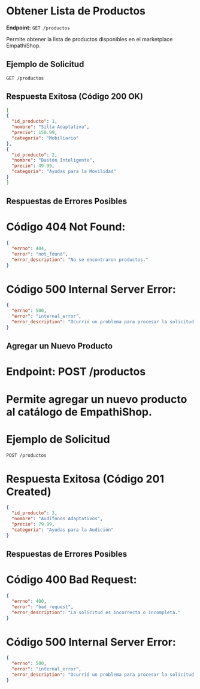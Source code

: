 # Obtener Lista de Productos

**Endpoint:** `GET /productos`

Permite obtener la lista de productos disponibles en el marketplace EmpathiShop.

## Ejemplo de Solicitud

```http
GET /productos
```
## Respuesta Exitosa (Código 200 OK)
  ```json
[
  {
    "id_producto": 1,
    "nombre": "Silla Adaptativa",
    "precio": 150.99,
    "categoria": "Mobiliario"
  },
  {
    "id_producto": 2,
    "nombre": "Bastón Inteligente",
    "precio": 49.99,
    "categoria": "Ayudas para la Movilidad"
  }
]
```
## Respuestas de Errores Posibles
# Código 404 Not Found:
```json
{
  "errno": 404,
  "error": "not_found",
  "error_description": "No se encontraron productos."
}
```
# Código 500 Internal Server Error:
```json
{
  "errno": 500,
  "error": "internal_error",
  "error_description": "Ocurrió un problema para procesar la solicitud."
}
```
## Agregar un Nuevo Producto
# Endpoint: POST /productos
# Permite agregar un nuevo producto al catálogo de EmpathiShop.

# Ejemplo de Solicitud

```http
POST /productos
```
# Respuesta Exitosa (Código 201 Created)
```json
{
  "id_producto": 3,
  "nombre": "Audífonos Adaptativos",
  "precio": 79.99,
  "categoria": "Ayudas para la Audición"
}
```
## Respuestas de Errores Posibles
# Código 400 Bad Request:
```json
{
  "errno": 400,
  "error": "bad_request",
  "error_description": "La solicitud es incorrecta o incompleta."
}
```
# Código 500 Internal Server Error:
```json
{
  "errno": 500,
  "error": "internal_error",
  "error_description": "Ocurrió un problema para procesar la solicitud."
}
```
